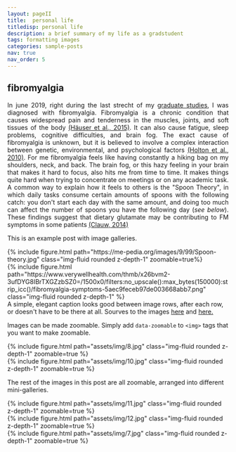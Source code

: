 ```yaml
---
layout: pageII
title:  personal life
titledisp: personal life
description: a brief summary of my life as a gradstudent
tags: formatting images
categories: sample-posts
nav: true
nav_order: 5
---
```


## fibromyalgia
<p align="justify">
In june 2019, right during the last strecht of my <a href="https://www.reddit.com/r/Fibromyalgia/comments/g6y77p/i_have_just_got_my_phd_its_possible/">graduate studies</a>, I was diagnosed with fibromyalgia. Fibromyalgia is a chronic condition that causes widespread pain and tenderness in the muscles, joints, and soft tissues of the body  <a href="https://www.nature.com/articles/nrdp201522">(Häuser et al., 2015)</a>. It can also cause fatigue, sleep problems, cognitive difficulties, and brain fog. The exact cause of fibromyalgia is unknown, but it is believed to involve a complex interaction between genetic, environmental, and psychological factors  <a href="https://jamanetwork.com/journals/jama/article-abstract/1860480">(Holton et al., 2010)</a>. For me fibromyalgia feels like having constantly a hiking bag on my shoulders, neck, and back. The brain fog, or this hazy feeling in your brain that makes it hard to focus, also hits me from time to time. It makes things quite hard when trying to concentrate on meetings or on any academic task. A common way to explain how it feels to others is the "Spoon Theory", in which daily tasks consume certain amounts of spoons with the following catch: you don't start each day with the same amount, and doing too much can affect the number of spoons you have the following day (<i>see below</i>).  
These findings suggest that dietary glutamate may be contributing to FM symptoms in some patients <a href="https://www.sciencedirect.com/science/article/pii/S1526590010002373">(Clauw, 2014)</a>
</p>

This is an example post with image galleries.

<div class="row mt-3">
    <div class="col-sm mt-3 mt-md-0">
        {% include figure.html path="https://me-pedia.org/images/9/99/Spoon-theory.jpg" class="img-fluid rounded z-depth-1" zoomable=true%}
    </div>
    <div class="col-sm mt-3 mt-md-0">
        {% include figure.html path="https://www.verywellhealth.com/thmb/x26bvm2-3ufDYG8IBrTXGZzbSZ0=/1500x0/filters:no_upscale():max_bytes(150000):strip_icc()/fibromyalgia-symptoms-5aec9feceb97de003668abb7.png" class="img-fluid rounded z-depth-1" %}
    </div>
</div>
<div class="caption">
    A simple, elegant caption looks good between image rows, after each row, or doesn't have to be there at all. Sourves to the images <a href="https://me-pedia.org/wiki/Spoon_theory">here</a> and <a href="https://www.verywellhealth.com/fibromyalgia-symptoms-716139">here.</a>
</div>

Images can be made zoomable.
Simply add `data-zoomable` to `<img>` tags that you want to make zoomable.

<div class="row mt-3">
    <div class="col-sm mt-3 mt-md-0">
        {% include figure.html path="assets/img/8.jpg" class="img-fluid rounded z-depth-1" zoomable=true %}
    </div>
    <div class="col-sm mt-3 mt-md-0">
        {% include figure.html path="assets/img/10.jpg" class="img-fluid rounded z-depth-1" zoomable=true %}
    </div>
</div>

The rest of the images in this post are all zoomable, arranged into different mini-galleries.

<div class="row mt-3">
    <div class="col-sm mt-3 mt-md-0">
        {% include figure.html path="assets/img/11.jpg" class="img-fluid rounded z-depth-1" zoomable=true %}
    </div>
    <div class="col-sm mt-3 mt-md-0">
        {% include figure.html path="assets/img/12.jpg" class="img-fluid rounded z-depth-1" zoomable=true %}
    </div>
    <div class="col-sm mt-3 mt-md-0">
        {% include figure.html path="assets/img/7.jpg" class="img-fluid rounded z-depth-1" zoomable=true %}
    </div>
</div>